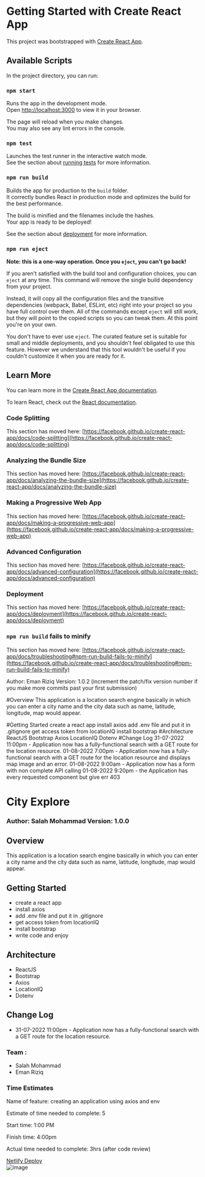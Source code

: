# Getting Started with Create React App

This project was bootstrapped with [Create React App](https://github.com/facebook/create-react-app).

## Available Scripts

In the project directory, you can run:

### `npm start`

Runs the app in the development mode.\
Open [http://localhost:3000](http://localhost:3000) to view it in your browser.

The page will reload when you make changes.\
You may also see any lint errors in the console.

### `npm test`

Launches the test runner in the interactive watch mode.\
See the section about [running tests](https://facebook.github.io/create-react-app/docs/running-tests) for more information.

### `npm run build`

Builds the app for production to the `build` folder.\
It correctly bundles React in production mode and optimizes the build for the best performance.

The build is minified and the filenames include the hashes.\
Your app is ready to be deployed!

See the section about [deployment](https://facebook.github.io/create-react-app/docs/deployment) for more information.

### `npm run eject`

**Note: this is a one-way operation. Once you `eject`, you can't go back!**

If you aren't satisfied with the build tool and configuration choices, you can `eject` at any time. This command will remove the single build dependency from your project.

Instead, it will copy all the configuration files and the transitive dependencies (webpack, Babel, ESLint, etc) right into your project so you have full control over them. All of the commands except `eject` will still work, but they will point to the copied scripts so you can tweak them. At this point you're on your own.

You don't have to ever use `eject`. The curated feature set is suitable for small and middle deployments, and you shouldn't feel obligated to use this feature. However we understand that this tool wouldn't be useful if you couldn't customize it when you are ready for it.

## Learn More

You can learn more in the [Create React App documentation](https://facebook.github.io/create-react-app/docs/getting-started).

To learn React, check out the [React documentation](https://reactjs.org/).

### Code Splitting

This section has moved here: [https://facebook.github.io/create-react-app/docs/code-splitting](https://facebook.github.io/create-react-app/docs/code-splitting)

### Analyzing the Bundle Size

This section has moved here: [https://facebook.github.io/create-react-app/docs/analyzing-the-bundle-size](https://facebook.github.io/create-react-app/docs/analyzing-the-bundle-size)

### Making a Progressive Web App

This section has moved here: [https://facebook.github.io/create-react-app/docs/making-a-progressive-web-app](https://facebook.github.io/create-react-app/docs/making-a-progressive-web-app)

### Advanced Configuration

This section has moved here: [https://facebook.github.io/create-react-app/docs/advanced-configuration](https://facebook.github.io/create-react-app/docs/advanced-configuration)

### Deployment

This section has moved here: [https://facebook.github.io/create-react-app/docs/deployment](https://facebook.github.io/create-react-app/docs/deployment)

### `npm run build` fails to minify

This section has moved here: [https://facebook.github.io/create-react-app/docs/troubleshooting#npm-run-build-fails-to-minify](https://facebook.github.io/create-react-app/docs/troubleshooting#npm-run-build-fails-to-minify)


Author: Eman Riziq Version: 1.0.2 (increment the patch/fix version number if you make more commits past your first submission)

#Overview This application is a location search engine basically in which you can enter a city name and the city data such as name, latitude, longitude, map would appear.

#Getting Started create a react app install axios add .env file and put it in .gitignore get access token from locationIQ install bootstrap #Architecture ReactJS Bootstrap Axios LocationIQ Dotenv #Change Log 31-07-2022 11:00pm - Application now has a fully-functional search with a GET route for the location resource. 01-08-2022 7:00pm - Application now has a fully-functional search with a GET route for the location resource and displays map image and an error. 01-08-2022 9:00am - Application now has a form with non complete API calling 01-08-2022 9:20pm - the Application has every requested component but give err 403


# City Explore
### Author: Salah Mohammad Version: 1.0.0

## Overview
This application is a location search engine basically in which you can enter a city name and the city data such as name, latitude, longitude, map would appear.

## Getting Started
- create a react app
- install axios
- add .env file and put it in .gitignore
- get access token from locationIQ
- install bootstrap
- write code and enjoy
## Architecture
- ReactJS
- Bootstrap
- Axios
- LocationIQ
- Dotenv
## Change Log
- 31-07-2022 11:00pm - Application now has a fully-functional search with a GET route for the location resource.

### Team :
- Salah Mohammad
- Eman Riziq
### Time Estimates
Name of feature: creating an application using axios and env <br>

Estimate of time needed to complete: 5<br>

Start time: 1:00 PM<br>

Finish time: 4:00pm<br>


Actual time needed to complete: 3hrs (after code review)<br>

[Netlify Deploy](https://62e92d0624c22306b72ef1c3--strong-narwhal-94c51b.netlify.app)<br>
![image](https://user-images.githubusercontent.com/108029724/182408587-2e61746b-ca2b-4c94-9b61-6d6ac50fe6a2.png)


